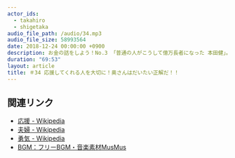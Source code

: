 ```yaml
---
actor_ids:
  - takahiro
  - shigetaka
audio_file_path: /audio/34.mp3
audio_file_size: 58993564
date: 2018-12-24 00:00:00 +0900
description: お金の話をしよう！No.3 「普通の人がこうして億万長者になった 本田健」。応援してくれる人の大切さの話。すべての人が自分より能力が上だと思うこと。いい夫婦関係は勇気の源。「お金」も「成功」も目的ではなく「経験」こそ目的の話。
duration: "69:53"
layout: article 
title: ＃34 応援してくれる人を大切に！奥さんはだいたい正解だ！！
---
```


## 関連リンク

- [応援 - Wikipedia](https://ja.wikipedia.org/wiki/%E3%82%A8%E3%83%BC%E3%83%AB_(%E5%BF%9C%E6%8F%B4))
- [夫婦 - Wikipedia](https://ja.wikipedia.org/wiki/%E5%A4%AB%E5%A9%A6)
- [勇気 - Wikipedia](https://ja.wikipedia.org/wiki/%E5%8B%87%E6%B0%97)
- [BGM：フリーBGM・音楽素材MusMus](http://musmus.main.jp/)
